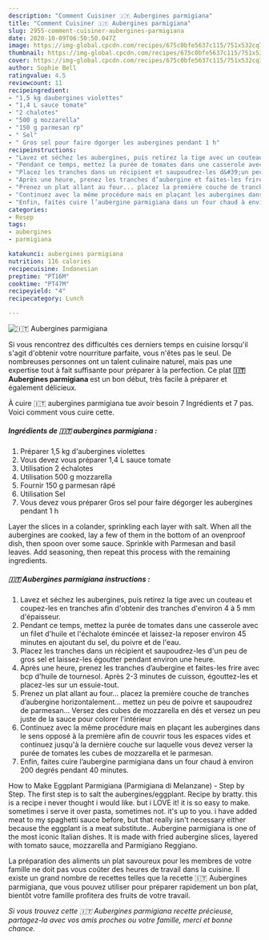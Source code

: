 ```yaml
---
description: "Comment Cuisiner 🇮🇹 Aubergines parmigiana"
title: "Comment Cuisiner 🇮🇹 Aubergines parmigiana"
slug: 2955-comment-cuisiner-aubergines-parmigiana
date: 2020-10-09T06:50:50.047Z
image: https://img-global.cpcdn.com/recipes/675c0bfe5637c115/751x532cq70/🇮🇹-aubergines-parmigiana-photo-principale-de-la-recette.jpg
thumbnail: https://img-global.cpcdn.com/recipes/675c0bfe5637c115/751x532cq70/🇮🇹-aubergines-parmigiana-photo-principale-de-la-recette.jpg
cover: https://img-global.cpcdn.com/recipes/675c0bfe5637c115/751x532cq70/🇮🇹-aubergines-parmigiana-photo-principale-de-la-recette.jpg
author: Sophie Bell
ratingvalue: 4.5
reviewcount: 11
recipeingredient:
- "1,5 kg daubergines violettes"
- "1,4 L sauce tomate"
- "2 chalotes"
- "500 g mozzarella"
- "150 g parmesan rp"
- " Sel"
- " Gros sel pour faire dgorger les aubergines pendant 1 h"
recipeinstructions:
- "Lavez et séchez les aubergines, puis retirez la tige avec un couteau et coupez-les en tranches afin d&#39;obtenir des tranches d&#39;environ 4 à 5 mm d&#39;épaisseur."
- "Pendant ce temps, mettez la purée de tomates dans une casserole avec un filet d&#39;huile et l&#39;échalote émincée et laissez-la reposer environ 45 minutes en ajoutant du sel, du poivre et de l&#39;eau."
- "Placez les tranches dans un récipient et saupoudrez-les d&#39;un peu de gros sel et laissez-les égoutter pendant environ une heure."
- "Après une heure, prenez les tranches d’aubergine et faites-les frire avec bcp d&#39;huile de tournesol. Après 2-3 minutes de cuisson, égouttez-les et placez-les sur un essuie-tout."
- "Prenez un plat allant au four... placez la première couche de tranches d’aubergine horizontalement... mettez un peu de poivre et saupoudrez de parmesan... Versez des cubes de mozzarella en dés et versez un peu juste de la sauce pour colorer l&#39;intérieur"
- "Continuez avec la même procédure mais en plaçant les aubergines dans le sens opposé à la première afin de couvrir tous les espaces vides et continuez jusqu&#39;à la dernière couche sur laquelle vous devez verser la purée de tomates les cubes de mozzarella et le parmesan."
- "Enfin, faites cuire l’aubergine parmigiana dans un four chaud à environ 200 degrés pendant 40 minutes."
categories:
- Resep
tags:
- aubergines
- parmigiana

katakunci: aubergines parmigiana 
nutrition: 116 calories
recipecuisine: Indonesian
preptime: "PT16M"
cooktime: "PT47M"
recipeyield: "4"
recipecategory: Lunch

---
```



![🇮🇹 Aubergines parmigiana](https://img-global.cpcdn.com/recipes/675c0bfe5637c115/751x532cq70/🇮🇹-aubergines-parmigiana-photo-principale-de-la-recette.jpg)

Si vous rencontrez des difficultés ces derniers temps en cuisine lorsqu'il s'agit d'obtenir votre nourriture parfaite, vous n'êtes pas le seul. De nombreuses personnes ont un talent culinaire naturel, mais pas une expertise tout à fait suffisante pour préparer à la perfection. Ce plat <strong> 🇮🇹 Aubergines parmigiana </strong> est un bon début, très facile à préparer et également délicieux.

<!--inarticleads1-->

À cuire 🇮🇹 aubergines parmigiana tue avoir besoin 7 Ingrédients et 7 pas. Voici comment vous cuire cette.

##### Ingrédients de 🇮🇹 aubergines parmigiana :

1. Préparer 1,5 kg d&#39;aubergines violettes
1. Vous devez vous préparer 1,4 L sauce tomate
1. Utilisation 2 échalotes
1. Utilisation 500 g mozzarella
1. Fournir 150 g parmesan râpé
1. Utilisation  Sel
1. Vous devez vous préparer  Gros sel pour faire dégorger les aubergines pendant 1 h


Layer the slices in a colander, sprinkling each layer with salt. When all the aubergines are cooked, lay a few of them in the bottom of an ovenproof dish, then spoon over some sauce. Sprinkle with Parmesan and basil leaves. Add seasoning, then repeat this process with the remaining ingredients. 

<!--inarticleads2-->

##### 🇮🇹 Aubergines parmigiana instructions :

1. Lavez et séchez les aubergines, puis retirez la tige avec un couteau et coupez-les en tranches afin d&#39;obtenir des tranches d&#39;environ 4 à 5 mm d&#39;épaisseur.
1. Pendant ce temps, mettez la purée de tomates dans une casserole avec un filet d&#39;huile et l&#39;échalote émincée et laissez-la reposer environ 45 minutes en ajoutant du sel, du poivre et de l&#39;eau.
1. Placez les tranches dans un récipient et saupoudrez-les d&#39;un peu de gros sel et laissez-les égoutter pendant environ une heure.
1. Après une heure, prenez les tranches d’aubergine et faites-les frire avec bcp d&#39;huile de tournesol. Après 2-3 minutes de cuisson, égouttez-les et placez-les sur un essuie-tout.
1. Prenez un plat allant au four... placez la première couche de tranches d’aubergine horizontalement... mettez un peu de poivre et saupoudrez de parmesan... Versez des cubes de mozzarella en dés et versez un peu juste de la sauce pour colorer l&#39;intérieur
1. Continuez avec la même procédure mais en plaçant les aubergines dans le sens opposé à la première afin de couvrir tous les espaces vides et continuez jusqu&#39;à la dernière couche sur laquelle vous devez verser la purée de tomates les cubes de mozzarella et le parmesan.
1. Enfin, faites cuire l’aubergine parmigiana dans un four chaud à environ 200 degrés pendant 40 minutes.


How to Make Eggplant Parmigiana (Parmigiana di Melanzane) - Step by Step. The first step is to salt the aubergines/eggplant. Recipe by bratty. this is a recipe i never thought i would like. but i LOVE it! it is so easy to make. sometimes i serve it over pasta, sometimes not. it&#39;s up to you. i have added meat to my spaghetti sauce before, but that really isn&#39;t necessary either because the eggplant is a meat substitute.. Aubergine parmigiana is one of the most iconic Italian dishes. It is made with fried aubergine slices, layered with tomato sauce, mozzarella and Parmigiano Reggiano. 

<!--inarticleads1-->

<p>
La préparation des aliments un plat savoureux pour les membres de votre famille ne doit pas vous coûter des heures de travail dans la cuisine. Il existe un grand nombre de recettes telles que la recette 🇮🇹 Aubergines parmigiana, que vous pouvez utiliser pour préparer rapidement un bon plat, bientôt votre famille profitera des fruits de votre travail.
</p>

<p>
<i>Si vous trouvez cette 🇮🇹 Aubergines parmigiana recette précieuse, partagez-la avec vos amis proches ou votre famille, merci et bonne chance.</i>
</p>
